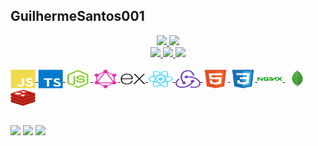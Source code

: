 ## GuilhermeSantos001
<div align="center">
  <a href="https://github.com/guilhermesantos001">
  <img height="180em" src="https://github-readme-stats.vercel.app/api?username=guilhermesantos001&count_private=true&show_icons=true&theme=dracula"/>
  <img height="180em" src="https://github-readme-stats.vercel.app/api/top-langs/?username=guilhermesantos001&layout=compact&theme=dracula"/>
</div>
<div align="center">
  <img height="95em" src="https://github-readme-stats.vercel.app/api/pin/?username=guilhermesantos001&repo=grupomavedigital&show_owner=true&theme=dracula"/>
  <img height="95em" src="https://github-readme-stats.vercel.app/api/pin/?username=guilhermesantos001&repo=grupomavedigital_client&show_owner=true&theme=dracula"/>
  <img height="95em" src="https://github-readme-stats.vercel.app/api/pin/?username=guilhermesantos001&repo=grupomavedigital_docs&show_owner=true&theme=dracula"/>
</div>
<div style="display: inline_block"><br>
  <img align="center" alt="Javascript" height="30" width="40" src="https://raw.githubusercontent.com/devicons/devicon/master/icons/javascript/javascript-plain.svg">
  <img align="center" alt="Typescript" height="30" width="40" src="https://raw.githubusercontent.com/devicons/devicon/master/icons/typescript/typescript-plain.svg">
  <img align="center" alt="Node JS" height="30" width="40" src="https://raw.githubusercontent.com/devicons/devicon/master/icons/nodejs/nodejs-plain.svg">
  <img align="center" alt="Graphql" height="30" width="40" src="https://raw.githubusercontent.com/devicons/devicon/master/icons/graphql/graphql-plain.svg">
  <img align="center" alt="Express" height="30" width="40" src="https://raw.githubusercontent.com/devicons/devicon/master/icons/express/express-original.svg">
  <img align="center" alt="React" height="30" width="40" src="https://raw.githubusercontent.com/devicons/devicon/master/icons/react/react-original.svg">
  <img align="center" alt="Redux" height="30" width="40" src="https://raw.githubusercontent.com/devicons/devicon/master/icons/redux/redux-original.svg">
  <img align="center" alt="HTML" height="30" width="40" src="https://raw.githubusercontent.com/devicons/devicon/master/icons/html5/html5-original.svg">
  <img align="center" alt="CSS" height="30" width="40" src="https://raw.githubusercontent.com/devicons/devicon/master/icons/css3/css3-original.svg">
  <img align="center" alt="Nginx" height="30" width="40" src="https://raw.githubusercontent.com/devicons/devicon/master/icons/nginx/nginx-original.svg">
  <img align="center" alt="MongoDB" height="30" width="40" src="https://raw.githubusercontent.com/devicons/devicon/master/icons/mongodb/mongodb-original.svg">
  <img align="center" alt="Redis" height="30" width="40" src="https://raw.githubusercontent.com/devicons/devicon/master/icons/redis/redis-original.svg">
</div>
  
  ##
 
<div> 
  <a href="https://www.youtube.com/channel/UCXYo6bauTRlaJnD0JNlpdRw" target="_blank"><img src="https://img.shields.io/badge/YouTube-FF0000?style=for-the-badge&logo=youtube&logoColor=white" target="_blank"></a>
  <a href = "mailto:spgamesoficial@gmail.com"><img src="https://img.shields.io/badge/-Gmail-%23333?style=for-the-badge&logo=gmail&logoColor=white" target="_blank"></a>
  <a href="https://www.linkedin.com/in/guilherme-santos-3447b8154" target="_blank"><img src="https://img.shields.io/badge/-LinkedIn-%230077B5?style=for-the-badge&logo=linkedin&logoColor=white" target="_blank"></a> 
</div>
